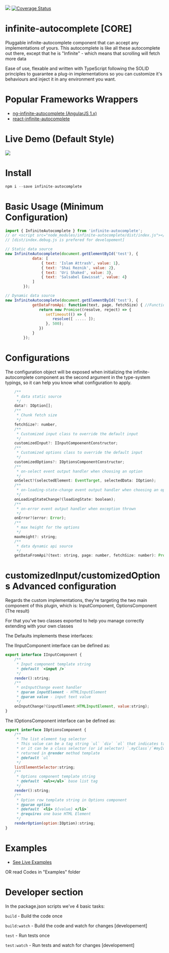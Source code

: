 <a><img src='https://travis-ci.org/Attrash-Islam/infinite-autocomplete.svg?branch=master' /></a>     <a href='https://coveralls.io/github/Attrash-Islam/infinite-autocomplete'><img src='https://coveralls.io/repos/github/Attrash-Islam/infinite-autocomplete/badge.svg' alt='Coverage Status' /></a>


# infinite-autocomplete [CORE]
Pluggable infinite-autocomplete component that can accept any implementations of yours.
This autocomplete is like all these autocomplete out there, except that he is "Infinite" - which means that scrolling will fetch more data

Ease of use, flexable and written with TypeScript following the SOLID principles to guarantee a plug-in implementations so you can customize it's behaviours and inject it in any environment you want. 

# Popular Frameworks Wrappers
- <a href="https://github.com/Attrash-Islam/ng-infinite-autocomplete">ng-infinite-autocomplete (AngularJS 1.x)</a>
- <a href="https://github.com/Attrash-Islam/react-infinite-autocomplete">react-infinite-autocomplete</a>

# Live Demo (Default Style)

<img src="https://cdn.rawgit.com/Attrash-Islam/assets/749035d3/infi-basic.gif" />


# Install
```js
npm i --save infinite-autocomplete
```

# Basic Usage (Minimum Configuration)
```js
import { InfiniteAutocomplete } from 'infinite-autocomplete';
// or <script src="node_modules/infinite-autocomplete/dist/index.js"></script>
// [dist/index.debug.js is prefered for developement]

// Static data source
new InfiniteAutocomplete(document.getElementById('test'), {
            data: [
                { text: 'Islam Attrash', value: 1},
                { text: 'Shai Reznik', value: 2},
                { text: 'Uri Shaked', value: 3},
                { text: 'Salsabel Eawissat', value: 4}
            ]
        });

// Dynamic data source
new InfiniteAutocomplete(document.getElementById('test'), {
            getDataFromApi: function(text, page, fetchSize) { //Function return a Promise (http resource)
               return new Promise((resolve, reject) => {
                  setTimeout(() => {
                     resolve([ ..... ]);
                  }, 500);
               })
            }
        });
```

# Configurations
The configuration object will be exposed when initializing the infinite-autocomplete component as the second argument in the type-system typings, so it can help you know what configuration to apply.

```js
    /**
     * data static source
     */
    data?: IOption[];
    /**
     * Chunk fetch size
     */
    fetchSize?: number,
    /**
     * Customized input class to override the default input
     */
    customizedInput?: IInputCompoenentConstructor;
    /**
     * Customized options class to override the default input
     */
    customizedOptions?: IOptionsComponentConstructor;
    /**
     * on-select event output handler when choosing an option
     */
    onSelect?(selectedElement: EventTarget, selectedData: IOption);
    /**
     * on-loading-state-change event output handler when choosing an option
     */
    onLoadingStateChange?(loadingState: boolean);
    /**
     * on-error event output handler when exception thrown
     */
    onError?(error: Error);
    /**
     * max height for the options
     */
    maxHeight?: string;
    /**
     * data dynamic api source
     */
    getDataFromApi?(text: string, page: number, fetchSize: number): Promise<any[]>;
```

# customizedInput/customizedOptions Advanced configuration
Regards the custom implementations, they're targeting the two main component of this plugin, which is: InputComponent, OptionsComponent (The result)

For that you've two classes exported to help you manage correctly extending with your own classes

The Defaults implements these interfaces:

The IInputComponent interface can be defined as:

```js
export interface IInputComponent {
    /**
     * Input component template string
     * @default `<input />`
     */
    render():string;
    /**
     * onInputChange event handler
     * @param inputElement - HTMLInputElement
     * @param value - input text value
     */
    onInputChange?(inputElement:HTMLInputElement, value:string);
}
```

The IOptionsComponent interface can be defined as:

```js
export interface IOptionsComponent {
    /**
     * The list element tag selector
     * This value can be a tag string `ul` `div` `ol` that indicates tag name,
     * or it can be a class selector (or id selector) `.myClass`/`#myId` which is 
     * returned in @render method template
     * @default `ul`
     */
    listElementSelector:string;
    /**
     * Options component template string
     * @default `<ul></ul>` base list tag
     */
    render():string;
    /**
     * Option row template string in Options component
     * @param option
     * @default `<li> ${value} </li>`
     * @requires one base HTML Element
     */
    renderOption(option:IOption):string;
}
```

# Examples
- <a href="https://htmlpreview.github.io/?https://raw.githubusercontent.com/Attrash-Islam/infinite-autocomplete/master/Examples/ES5/Examples.html">
  See Live Examples
</a> OR read Codes in "Examples" folder

# Developer section
In the package.json scripts we've 4 basic tasks:

`build` - Build the code once

`build:watch` - Build the code and watch for changes [developement]

`test` - Run tests once

`test:watch` - Run tests and watch for changes [developement]
